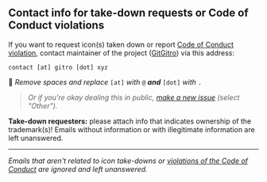 ## Contact info for take-down requests or Code of Conduct violations

If you want to request icon(s) taken down or report [Code of Conduct violation](CODE-OF-CONDUCT.md), contact maintainer of the project ([GitGitro](https://github.com/GitGitro)) via this address:

```
contact [at] gitro [dot] xyz
```

:arrow_up_small: _Remove spaces and replace_ `[at]` _with_ `@` _**and**_ `[dot]` _with_ `.`

> _Or if you're okay dealing this in public, [make a new issue](https://github.com/Delta-Icons/aegis-icons/issues/new/choose) (select "Other")._

**Take-down requesters:** please attach info that indicates ownership of the trademark(s)! Emails without information or with illegitimate information are left unanswered.

----

*Emails that aren't related to icon take-downs or [violations of the Code of Conduct](CODE-OF-CONDUCT.md) are ignored and left unanswered.*